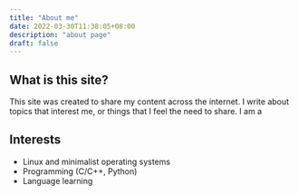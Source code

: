 ```yaml
---
title: "About me"
date: 2022-03-30T11:38:05+08:00
description: "about page"
draft: false
---
```


## What is this site?
This site was created to share my content across the internet. I write about topics that interest me, or things that I feel the need to share. I am a 

## Interests
- Linux and minimalist operating systems
- Programming (C/C++, Python)
- Language learning
